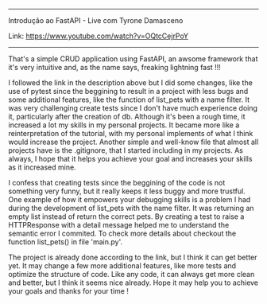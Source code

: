 
*****************************************************************************************

Introdução ao FastAPI - Live com Tyrone Damasceno


Link: https://www.youtube.com/watch?v=OQtcCejrPoY


*****************************************************************************************


That's a simple CRUD application using FastAPI, an awsome framework that it's very intuitive
and, as the name says, freaking lightning fast !!!


I followed the link in the description above but I did some changes, like the use of pytest since
the beggining to result in a project with less bugs and some additional features, like the function
of list_pets with a name filter. It was very challenging create tests since I don't have much experience
doing it, particularly after the creation of db. Although it's been a rough time, it increased a lot my
skills in my personal projects. It became more like a reinterpretation of the tutorial, with my
personal implements of what I think would increase the project. Another simple and well-know file
that almost all projects have is the .gitignore, that I started including in my projects. As always,
I hope that it helps you achieve your goal and increases your skills as it increased mine.


I confess that creating tests since the beggining of the code is not something very funny, but it
really keeps it less buggy and more trustful. One example of how it empowers your debugging skills
is a problem I had during the development of list_pets with the name filter. It was returning an
empty list instead of return the correct pets. By creating a test to raise a HTTPResponse with
a detail message helped me to understand the semantic error I commited. To check more details about
checkout the function list_pets() in file 'main.py'.


The project is already done according to the link, but I think it can get better yet. It may change
a few more additional features, like more tests and optimize the structure of code. Like any code,
it can always get more clean and better, but I think it seems nice already. Hope it may help you to
achieve your goals and thanks for your time !
